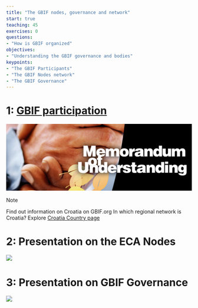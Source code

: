 ```yaml
---
title: "The GBIF nodes, governance and network"
start: true
teaching: 45
exercises: 0
questions:
- "How is GBIF organized"
objectives:
- "Understanding the GBIF governance and bodies"
keypoints:
- "The GBIF Participants"
- "The GBIF Nodes network"
- "The GBIF Governance"
---
```


# 1: [GBIF participation](https://docs.google.com/presentation/d/1LpvVyCKgghbAvn8yIMoCCYEr7E2nF0-53eSBjr-ckV4/edit?usp=sharing)

![GBIF participation](/assets/img/GBIF_MoU.png)

> [!NOTE]
> Find out information on Croatia on GBIF.org
> In which regional network is Croatia?
> Explore [Croatia Country page](https://www.gbif.org/country/HR/summary)

# 2: Presentation on the ECA Nodes

<a href="https://docs.google.com/presentation/d/1w-JcMmh6PTuum81Qr0q3SeHBgy7yF0FjjbVX_9bSgH0/edit?usp=sharing">
    <img src="{{ '/assets/img/ECA2023_Warshaw.png' | relative_url }}">
  </a>

# 3: Presentation on GBIF Governance

<a href="https://docs.google.com/presentation/d/1Sce89pOXwkPOCp6oTE9GgQaYyey0KHs8db0DlI2dWd0/edit?usp=sharing">
    <img src="{{ '/assets/img/GB29Brussels.JPG' | relative_url }}">
  </a>


